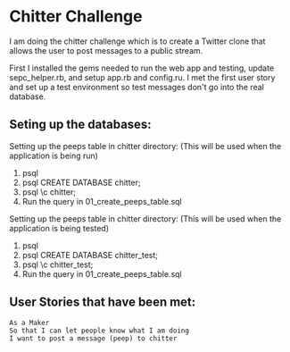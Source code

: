 Chitter Challenge
=================

I am doing the chitter challenge which is to create a Twitter clone that allows the user to post messages to a public stream.

First I installed the gems needed to run the web app and testing, update sepc_helper.rb, and setup app.rb and config.ru.
I met the first user story and set up a test environment so test messages don't go into the real database.

Seting up the databases:
----------
Setting up the peeps table in chitter directory:
(This will be used when the application is being run)
1. psql
2. psql CREATE DATABASE chitter;
3. psql \c chitter;
4. Run the query in 01_create_peeps_table.sql

Setting up the peeps table in chitter directory:
(This will be used when the application is being tested)
1. psql
2. psql CREATE DATABASE chitter_test;
3. psql \c chitter_test;
4. Run the query in 01_create_peeps_table.sql

User Stories that have been met:
-------

```
As a Maker
So that I can let people know what I am doing  
I want to post a message (peep) to chitter




```
